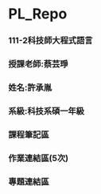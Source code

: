 # PL_Repo

### 111-2科技師大程式語言
### 授課老師:蔡芸琤
### 姓名:許承胤
### 系級:科技系碩一年級


### 課程筆記區

### 作業連結區(5次)


### 專題連結區
